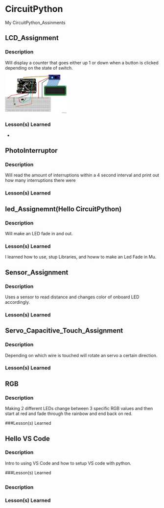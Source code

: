 # CircuitPython
My CircuitPython_Assinments

## LCD_Assignment 

### Description
Will display a counter that goes either up 1 or down when a button is clicked depending on the state of switch.


<img src="media/LCDWiring.png" width="200">

### Lesson(s) Learned
*


## PhotoInterruptor

### Description
Will read the amount of interruptions within a 4 second interval and print out how many interruptions there were

### Lesson(s) Learned


## led_Assignemnt(Hello CircuitPython)

### Description
Will make an LED fade in and out.

### Lesson(s) Learned
I learned how to use, stup Libraries, and howw to make an Led Fade in Mu.

## Sensor_Assignment

### Description
Uses a sensor to read distance and changes color of onboard LED accordingly.

### Lesson(s) Learned



## Servo_Capacitive_Touch_Assignment 

### Description
Depending on which wire is touched will rotate an servo a certain direction.

### Lesson(s) Learned


## RGB

### Description
Making 2 different LEDs change between 3 specific RGB values and then start at red and fade through the rainbow and end back on red.

###Lesson(s) Learned


## Hello VS Code

### Description
Intro to using VS Code and how to setup VS code with python.

###Lesson(s) Learned


##

### Description

### Lesson(s) Learned
